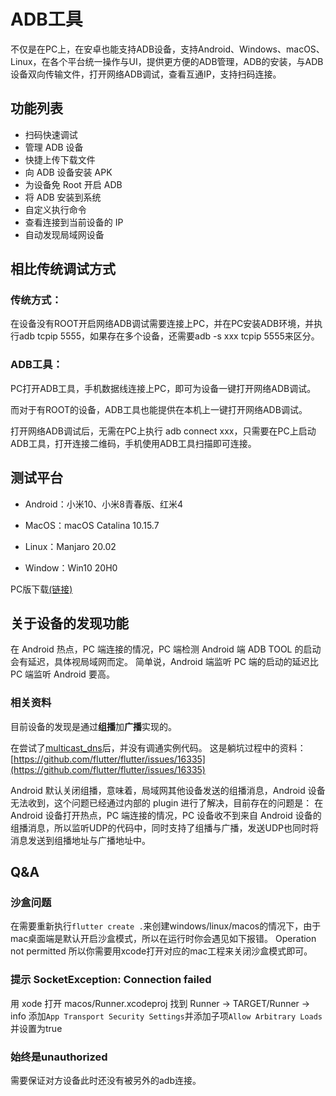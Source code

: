 # ADB工具

不仅是在PC上，在安卓也能支持ADB设备，支持Android、Windows、macOS、Linux，在各个平台统一操作与UI，提供更方便的ADB管理，ADB的安装，与ADB设备双向传输文件，打开网络ADB调试，查看互通IP，支持扫码连接。

## 功能列表

- 扫码快速调试
- 管理 ADB 设备
- 快捷上传下载文件
- 向 ADB 设备安装 APK
- 为设备免 Root 开启 ADB
- 将 ADB 安装到系统
- 自定义执行命令
- 查看连接到当前设备的 IP
- 自动发现局域网设备

## 相比传统调试方式

### 传统方式：

在设备没有ROOT开启网络ADB调试需要连接上PC，并在PC安装ADB环境，并执行adb tcpip 5555，如果存在多个设备，还需要adb -s xxx tcpip 5555来区分。

### ADB工具：

PC打开ADB工具，手机数据线连接上PC，即可为设备一键打开网络ADB调试。

而对于有ROOT的设备，ADB工具也能提供在本机上一键打开网络ADB调试。

打开网络ADB调试后，无需在PC上执行 adb connect xxx，只需要在PC上启动ADB工具，打开连接二维码，手机使用ADB工具扫描即可连接。

## 测试平台

- Android：小米10、小米8青春版、红米4

- MacOS：macOS Catalina 10.15.7

- Linux：Manjaro 20.02

- Window：Win10 20H0

PC版下载[(链接)](http://nightmare.fun/adbtool/)

## 关于设备的发现功能

在 Android  热点，PC 端连接的情况，PC 端检测 Android 端 ADB TOOL 的启动会有延迟，具体视局域网而定。
简单说，Android 端监听 PC 端的启动的延迟比 PC 端监听 Android 要高。

### 相关资料

目前设备的发现是通过**组播**加**广播**实现的。

在尝试了[multicast_dns](https://github.com/flutter/packages/tree/master/packages/multicast_dns)后，并没有调通实例代码。
这是躺坑过程中的资料：[https://github.com/flutter/flutter/issues/16335](https://github.com/flutter/flutter/issues/16335)

Android 默认关闭组播，意味着，局域网其他设备发送的组播消息，Android 设备无法收到，这个问题已经通过内部的 plugin 进行了解决，目前存在的问题是：
在 Android 设备打开热点，PC 端连接的情况，PC 设备收不到来自 Android 设备的组播消息，所以监听UDP的代码中，同时支持了组播与广播，发送UDP也同时将
消息发送到组播地址与广播地址中。


## Q&A
### 沙盒问题

在需要重新执行```flutter create .```来创建windows/linux/macos的情况下，由于mac桌面端是默认开启沙盒模式，所以在运行时你会遇见如下报错。
Operation not permitted
所以你需要用xcode打开对应的mac工程来关闭沙盒模式即可。

### 提示 SocketException: Connection failed

用 xode 打开 macos/Runner.xcodeproj 找到 Runner -> TARGET/Runner -> info
添加`App Transport Security Settings`并添加子项`Allow Arbitrary Loads`并设置为true
### 始终是unauthorized

需要保证对方设备此时还没有被另外的adb连接。
